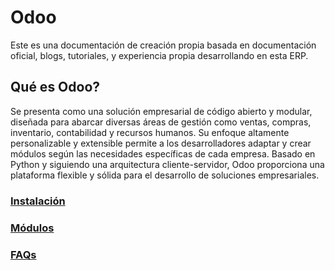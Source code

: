 # Odoo
Este es una documentación de creación propia basada en documentación oficial, blogs, tutoriales, y experiencia propia desarrollando en esta ERP.

## Qué es Odoo?
Se presenta como una solución empresarial de código abierto y modular, diseñada para abarcar diversas áreas de gestión como ventas, compras, inventario, contabilidad y recursos humanos. Su enfoque altamente personalizable y extensible permite a los desarrolladores adaptar y crear módulos según las necesidades específicas de cada empresa. Basado en Python y siguiendo una arquitectura cliente-servidor, Odoo proporciona una plataforma flexible y sólida para el desarrollo de soluciones empresariales.

### [Instalación](./installation/README.md)

### [Módulos](./module/)

### [FAQs](./FAQs.md/)